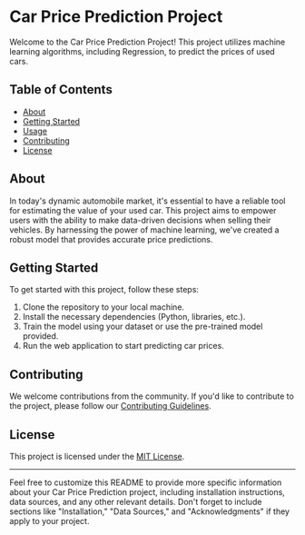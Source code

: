 # Car Price Prediction Project

Welcome to the Car Price Prediction Project! This project utilizes machine learning algorithms, including Regression, to predict the prices of used cars. 

## Table of Contents
- [About](#about)
- [Getting Started](#getting-started)
- [Usage](#usage)
- [Contributing](#contributing)
- [License](#license)

## About

In today's dynamic automobile market, it's essential to have a reliable tool for estimating the value of your used car. This project aims to empower users with the ability to make data-driven decisions when selling their vehicles. By harnessing the power of machine learning, we've created a robust model that provides accurate price predictions.

## Getting Started

To get started with this project, follow these steps:

1. Clone the repository to your local machine.
2. Install the necessary dependencies (Python, libraries, etc.).
3. Train the model using your dataset or use the pre-trained model provided.
4. Run the web application to start predicting car prices.


## Contributing

We welcome contributions from the community. If you'd like to contribute to the project, please follow our [Contributing Guidelines](CONTRIBUTING.md).

## License

This project is licensed under the [MIT License](LICENSE).

---

Feel free to customize this README to provide more specific information about your Car Price Prediction project, including installation instructions, data sources, and any other relevant details. Don't forget to include sections like "Installation," "Data Sources," and "Acknowledgments" if they apply to your project.
